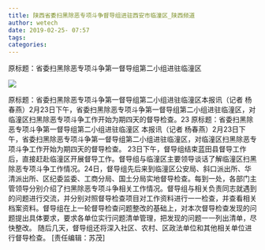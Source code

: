 ```yaml
---
title: 陕西省委扫黑除恶专项斗争督导组进驻西安市临潼区_陕西频道
author: wetech
date: 2019-02-25- 07:57
tags: 
categories: 
---
```

原标题：省委扫黑除恶专项斗争第一督导组第二小组进驻临潼区
<!-- more -->
                
<img align="center" border="0" src="http://p2.ifengimg.com/a/2016/0810/204c433878d5cf9size1_w16_h16.png" />
                
            
原标题：省委扫黑除恶专项斗争第一督导组第二小组进驻临潼区本报讯（记者 杨春燕）2月23日下午，省委扫黑除恶专项斗争第一督导组第二小组进驻临潼区，对临潼区扫黑除恶专项斗争工作开始为期四天的督导检查。23
原标题：省委扫黑除恶专项斗争第一督导组第二小组进驻临潼区
本报讯（记者 杨春燕）2月23日下午，省委扫黑除恶专项斗争第一督导组第二小组进驻临潼区，对临潼区扫黑除恶专项斗争工作开始为期四天的督导检查。
23日下午，督导组结束蓝田县督导工作后，直接赶赴临潼区开展督导工作。督导组与临潼区主要领导谈话了解临潼区扫黑除恶专项斗争工作情况。24日，督导组先后来到临潼区公安局、斜口派出所、华清派出所、区纪委监委、工商分局、国土分局实地督导检查。每到一处，各部门主管领导分别介绍了扫黑除恶专项斗争相关工作情况。督导组与相关负责同志就遇到的问题进行交流，并分别对照督导检查项目对工作资料进行一一检查，并查看相关档案资料。督导组在上一轮督导检查问题整改的基础上，对本次督导检查发现的问题提出具体要求，要求各单位实行问题清单管理，把发现的问题一一列出清单，尽快整改。
随后几天，督导组还将深入社区、农村、区政法单位和其他相关单位进行督导检查。
[责任编辑：苏茂]
            
